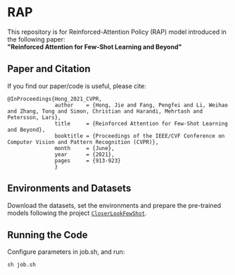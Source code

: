 # RAP
This repository is for Reinforced-Attention Policy (RAP) model introduced in the following paper:  
**"Reinforced Attention for Few-Shot Learning and Beyond"**

## Paper and Citation  
If you find our paper/code is useful, please cite:
```
@InProceedings{Hong_2021_CVPR,
               author    = {Hong, Jie and Fang, Pengfei and Li, Weihao and Zhang, Tong and Simon, Christian and Harandi, Mehrtash and Petersson, Lars},
               title     = {Reinforced Attention for Few-Shot Learning and Beyond},
               booktitle = {Proceedings of the IEEE/CVF Conference on Computer Vision and Pattern Recognition (CVPR)},
               month     = {June},
               year      = {2021},
               pages     = {913-923}
               }
```

## Environments and Datasets
Download the datasets, set the environments and prepare the pre-trained models following the project [```CloserLookFewShot```](https://github.com/wyharveychen/CloserLookFewShot).

## Running the Code
Configure parameters in job.sh, and run:
```
sh job.sh
```
